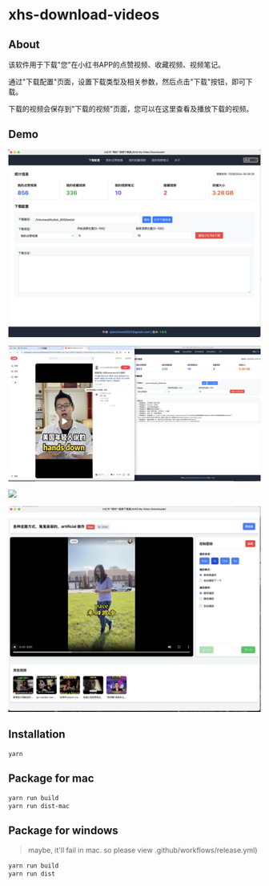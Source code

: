 # xhs-download-videos

## About

该软件用于下载"您"在小红书APP的点赞视频、收藏视频、视频笔记。

通过"下载配置"页面，设置下载类型及相关参数，然后点击"下载"按钮，即可下载。

下载的视频会保存到"下载的视频"页面，您可以在这里查看及播放下载的视频。

## Demo

<p><img src='src/assets/demo/1.png' width="550" /></p>
<p><img src='src/assets/demo/2.png' width="550" /></p>
<p><img src='src/assets/demo/3.png' width="550" /></p>
<p><img src='src/assets/demo/4.png' width="550" /></p>

## Installation

```
yarn
```

## Package for mac

```
yarn run build
yarn run dist-mac
```

## Package for windows

> maybe, it'll fail in mac. so please view .github/workflows/release.yml)

```
yarn run build
yarn run dist
```
